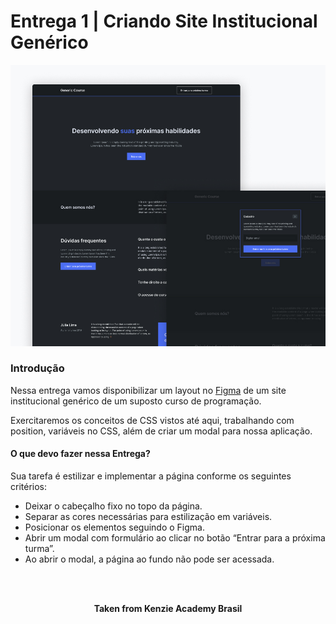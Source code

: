 <h1>Entrega 1 | Criando Site Institucional Genérico</h1>

<img src="./assets/example-1.jpg" alt="example 1" />

<h3>Introdução</h3>
Nessa entrega vamos disponibilizar um layout no <a href="https://www.figma.com/file/stLg9Yk0hCj0QHwnBnldc7/P%C3%A1gina-Institucional-Gen%C3%A9rica?node-id=0%3A1">Figma</a> de um site
institucional genérico de um suposto curso de programação.

Exercitaremos os conceitos de CSS vistos até aqui, trabalhando com position, variáveis no CSS, além de criar um modal para nossa aplicação.

<h4>O que devo fazer nessa Entrega?</h4>
Sua tarefa é estilizar e implementar a página conforme os seguintes
critérios:

- Deixar o cabeçalho fixo no topo da página.
- Separar as cores necessárias para estilização em variáveis.
- Posicionar os elementos seguindo o Figma.
- Abrir um modal com formulário ao clicar no botão “Entrar para a próxima turma”.
- Ao abrir o modal, a página ao fundo não pode ser acessada.
<br>
<br>

<p align="center"><b>Taken from Kenzie Academy Brasil</b></p>
